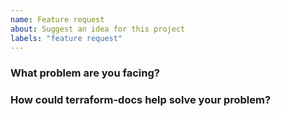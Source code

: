```yaml
---
name: Feature request
about: Suggest an idea for this project
labels: "feature request"
---
```


<!--
Thank you for helping to improve terraform-docs!

Please be sure to search for open issues before raising a new one. We use issues
for bug reports and feature requests. Please note, this template is for feature
requests, not bugs report. For more information, see the Contributing Guidelines
at https://git.io/JtEzg. Please find us at https://slack.terraform-docs.io/ for
questions, support, and discussion.
-->

### What problem are you facing?

<!--
Please tell us a little about your use case - it's okay if it's hypothetical!
Leading with this context helps frame the feature request so we can ensure we
implement it sensibly.
--->


### How could terraform-docs help solve your problem?

<!--
Let us know how you think terraform-docs could help with your use case.
-->
